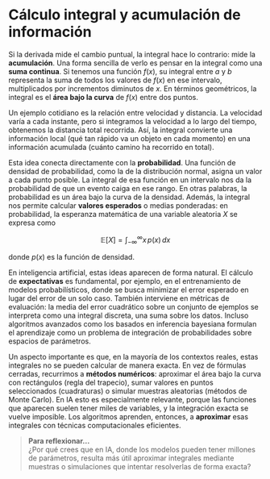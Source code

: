 # Cálculo integral y acumulación de información

Si la derivada mide el cambio puntual, la integral hace lo contrario: mide la **acumulación**. Una forma sencilla de verlo es pensar en la integral como una **suma continua**. Si tenemos una función $f(x)$, su integral entre $a$ y $b$ representa la suma de todos los valores de $f(x)$ en ese intervalo, multiplicados por incrementos diminutos de $x$. En términos geométricos, la integral es el **área bajo la curva** de $f(x)$ entre dos puntos.

Un ejemplo cotidiano es la relación entre velocidad y distancia. La velocidad varía a cada instante, pero si integramos la velocidad a lo largo del tiempo, obtenemos la distancia total recorrida. Así, la integral convierte una información local (qué tan rápido va un objeto en cada momento) en una información acumulada (cuánto camino ha recorrido en total).

Esta idea conecta directamente con la **probabilidad**. Una función de densidad de probabilidad, como la de la distribución normal, asigna un valor a cada punto posible. La integral de esa función en un intervalo nos da la probabilidad de que un evento caiga en ese rango. En otras palabras, la probabilidad es un área bajo la curva de la densidad. Además, la integral nos permite calcular **valores esperados** o medias ponderadas: en probabilidad, la esperanza matemática de una variable aleatoria $X$ se expresa como

$$
\mathbb{E}[X] = \int_{-\infty}^{\infty} x\,p(x)\,dx
$$

donde $p(x)$ es la función de densidad.

En inteligencia artificial, estas ideas aparecen de forma natural. El cálculo de **expectativas** es fundamental, por ejemplo, en el entrenamiento de modelos probabilísticos, donde se busca minimizar el error esperado en lugar del error de un solo caso. También interviene en métricas de evaluación: la media del error cuadrático sobre un conjunto de ejemplos se interpreta como una integral discreta, una suma sobre los datos. Incluso algoritmos avanzados como los basados en inferencia bayesiana formulan el aprendizaje como un problema de integración de probabilidades sobre espacios de parámetros.

Un aspecto importante es que, en la mayoría de los contextos reales, estas integrales no se pueden calcular de manera exacta. En vez de fórmulas cerradas, recurrimos a **métodos numéricos**: aproximar el área bajo la curva con rectángulos (regla del trapecio), sumar valores en puntos seleccionados (cuadraturas) o simular muestras aleatorias (métodos de Monte Carlo). En IA esto es especialmente relevante, porque las funciones que aparecen suelen tener miles de variables, y la integración exacta se vuelve imposible. Los algoritmos aprenden, entonces, a **aproximar** esas integrales con técnicas computacionales eficientes.

> **Para reflexionar...**\
> ¿Por qué crees que en IA, donde los modelos pueden tener millones de parámetros, resulta más útil aproximar integrales mediante muestras o simulaciones que intentar resolverlas de forma exacta?

